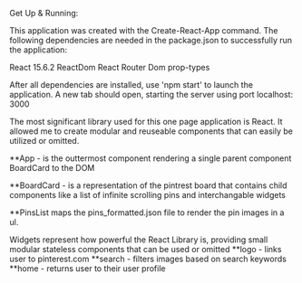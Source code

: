 
Get Up & Running: 

This application was created with the Create-React-App command. 
The following dependencies are needed in the package.json to successfully run the application:

React 15.6.2
ReactDom 
React Router Dom
prop-types

After all dependencies are installed, use 'npm start' to launch the application. A new tab should open, starting the server using port localhost: 3000


The most significant library used for this one page application is React. It allowed me to create modular and reuseable components that can easily be utilized or omitted.

**App - is the outtermost component rendering a single parent component BoardCard to the DOM 

**BoardCard - is a representation of the pintrest board that contains child components like a list of infinite scrolling pins and interchangable widgets 

**PinsList maps the pins_formatted.json file to render the pin images in a ul.  

Widgets represent how powerful the React Library is, providing small modular stateless components that can be used or omitted
    **logo - links user to pinterest.com
    **search - filters images based on search keywords
    **home - returns user to their user profile

